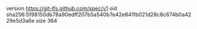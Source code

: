 version https://git-lfs.github.com/spec/v1
oid sha256:5f98150db78a90edff207b5a540b7e42e841fb021d28c8c674b0a4229e5d3a6e
size 364
